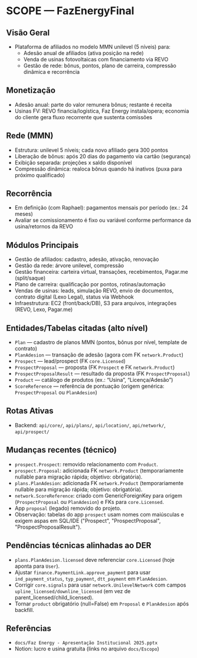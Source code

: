 # SCOPE — FazEnergyFinal

## Visão Geral
- Plataforma de afiliados no modelo MMN unilevel (5 níveis) para:
  - Adesão anual de afiliados (ativa posição na rede)
  - Venda de usinas fotovoltaicas com financiamento via REVO
  - Gestão de rede: bônus, pontos, plano de carreira, compressão dinâmica e recorrência

## Monetização
- Adesão anual: parte do valor remunera bônus; restante é receita
- Usinas FV: REVO financia/logística, Faz Energy instala/opera; economia do cliente gera fluxo recorrente que sustenta comissões

## Rede (MMN)
- Estrutura: unilevel 5 níveis; cada novo afiliado gera 300 pontos
- Liberação de bônus: após 20 dias do pagamento via cartão (segurança)
- Exibição separada: projeções x saldo disponível
- Compressão dinâmica: realoca bônus quando há inativos (puxa para próximo qualificado)

## Recorrência
- Em definição (com Raphael): pagamentos mensais por período (ex.: 24 meses)
- Avaliar se comissionamento é fixo ou variável conforme performance da usina/retornos da REVO

## Módulos Principais
- Gestão de afiliados: cadastro, adesão, ativação, renovação
- Gestão da rede: árvore unilevel, compressão
- Gestão financeira: carteira virtual, transações, recebimentos, Pagar.me (split/saque)
- Plano de carreira: qualificação por pontos, rotinas/automação
- Vendas de usinas: leads, simulação REVO, envio de documentos, contrato digital (Lexo Legal), status via Webhook
- Infraestrutura: EC2 (front/back/DB), S3 para arquivos, integrações (REVO, Lexo, Pagar.me)

## Entidades/Tabelas citadas (alto nível)
- `Plan` — cadastro de planos MMN (pontos, bônus por nível, template de contrato)
- `PlanAdesion` — transação de adesão (agora com FK `network.Product`)
- `Prospect` — lead/prospect (FK `core.Licensed`)
- `ProspectProposal` — proposta (FK `Prospect` e FK `network.Product`)
- `ProspectProposalResult` — resultado da proposta (FK `ProspectProposal`)
- `Product` — catálogo de produtos (ex.: “Usina”, “Licença/Adesão”)
- `ScoreReference` — referência de pontuação (origem genérica: `ProspectProposal` ou `PlanAdesion`)

## Rotas Ativas
- Backend: `api/core/`, `api/plans/`, `api/location/`, `api/network/`, `api/prospect/`

## Mudanças recentes (técnico)
- `prospect.Prospect`: removido relacionamento com `Product`.
- `prospect.Proposal`: adicionada FK `network.Product` (temporariamente nullable para migração rápida; objetivo: obrigatória).
- `plans.PlanAdesion`: adicionada FK `network.Product` (temporariamente nullable para migração rápida; objetivo: obrigatória).
- `network.ScoreReference`: criado com GenericForeignKey para origem (`ProspectProposal` ou `PlanAdesion`) e FKs para `core.Licensed`.
- App `proposal` (legado) removido do projeto.
- Observação: tabelas do app `prospect` usam nomes com maiúsculas e exigem aspas em SQL/IDE ("Prospect", "ProspectProposal", "ProspectProposalResult").

## Pendências técnicas alinhadas ao DER
- `plans.PlanAdesion.licensed` deve referenciar `core.Licensed` (hoje aponta para `User`).
- Ajustar `finance.PaymentLink.approve_payment` para usar `ind_payment_status`, `typ_payment`, `dtt_payment` em `PlanAdesion`.
- Corrigir `core.signals` para usar `network.UnilevelNetwork` com campos `upline_licensed/downline_licensed` (em vez de parent_licensed/child_licensed).
- Tornar `product` obrigatório (null=False) em `Proposal` e `PlanAdesion` após backfill.

## Referências
- `docs/Faz Energy - Apresentação Institucional 2025.pptx`
- Notion: lucro e usina gratuita (links no arquivo `docs/Escopo`)
